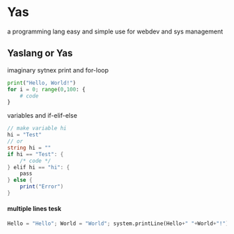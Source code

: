 # Yas
a programming lang easy and simple use for webdev and sys management
## Yaslang or Yas

imaginary sytnex
print and for-loop
```py
print("Hello, World!")
for i = 0; range(0,100: {
	# code 
}

```
variables and if-elif-else
```C#
// make variable hi
hi = "Test"
// or
string hi = ""
if hi == "Test": {
	/* code */
} elif hi == "hi": {
	pass
} else {
	print("Error")
}
```
#### multiple lines tesk
```py
Hello = "Hello"; World = "World"; system.printLine(Hello+" "+World+"!")
```
